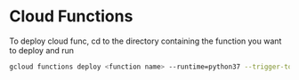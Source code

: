 # Cloud Functions

To deploy cloud func, cd to the directory containing the function you want to deploy and run
```bash
gcloud functions deploy <function name> --runtime=python37 --trigger-topic=<topic> --entry-point=main --set-env-vars DB_HOST=<DB Host>,DB_USER=<DB User>,DB_PASS=<DB Password>,DB_NAME=<DB Name>
```